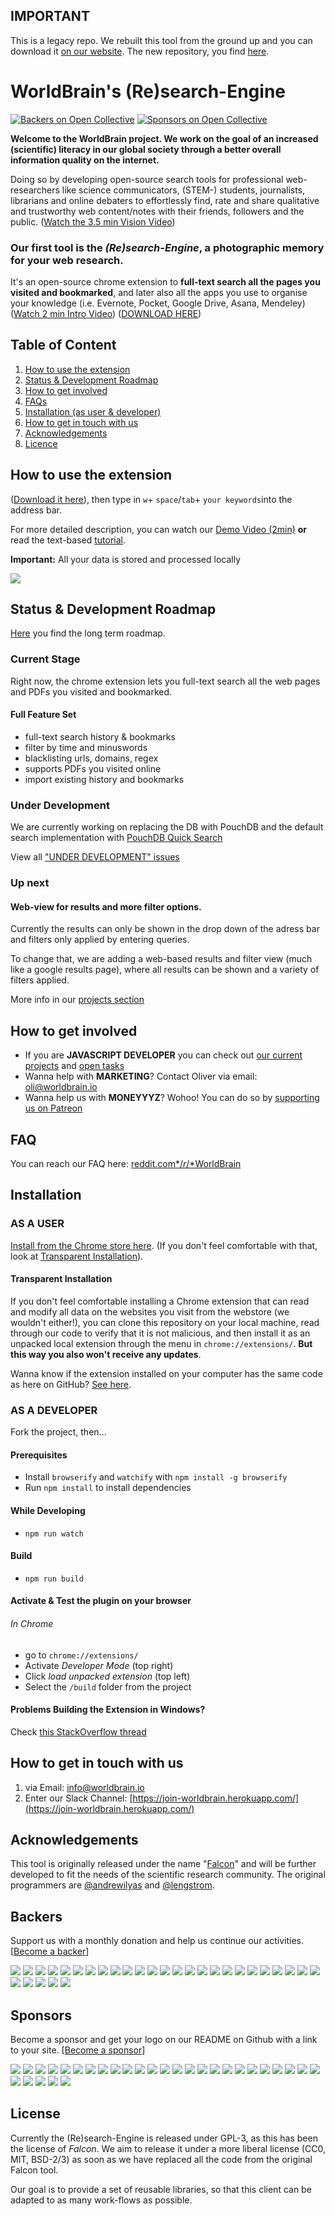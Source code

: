 

## IMPORTANT

This is a legacy repo. We rebuilt this tool from the ground up and you can download it [on our website](https://worldbrain.io). 
The new repository, you find [here](https://github.com/WorldBrain/Memex/). 

# WorldBrain's (Re)search-Engine
[![Backers on Open Collective](https://opencollective.com/research-engine/backers/badge.svg)](#backers)
[![Sponsors on Open Collective](https://opencollective.com/research-engine/sponsors/badge.svg)](#sponsors)

**Welcome to the WorldBrain project. We work on the goal of an increased (scientific) literacy in our global society through a better overall information quality on the internet.**

Doing so by developing open-source search tools for professional web-researchers like science communicators, (STEM-) students, journalists, librarians and online debaters to effortlessly find, rate and share qualitative and trustworthy web content/notes with their friends, followers and the public. ([Watch the 3.5 min Vision Video](http://worldbrain.io/vision))

### Our first tool is the *(Re)search-Engine*, a photographic memory for your web research. 

It's an open-source chrome extension to **full-text search all the pages you visited and bookmarked**, and later also all the apps you use to organise your knowledge (i.e. Evernote, Pocket, Google Drive, Asana, Mendeley)
([Watch 2 min Intro Video](http://worldbrain.io/intro)) ([DOWNLOAD HERE](http://worldbrain.io/download))

## Table of Content

 1. [How to use the extension](https://github.com/WorldBrain/Research-Engine/blob/master/README.md#how-to-use-the-extension)
 1. [Status & Development Roadmap](https://github.com/WorldBrain/Research-Engine/blob/master/README.md#status--development-roadmap)
 2. [How to get involved](https://github.com/WorldBrain/Research-Engine/blob/master/README.md#how-to-get-involved)
 1. [FAQs](https://github.com/WorldBrain/Research-Engine/blob/master/README.md#faq)
 3. [Installation (as user & developer)](https://github.com/WorldBrain/Research-Engine/blob/master/README.md#installation)
 7. [How to get in touch with us](https://github.com/WorldBrain/Research-Engine/blob/master/README.md#how-to-get-in-touch-with-us)
 4. [Acknowledgements](https://github.com/WorldBrain/Research-Engine/blob/master/README.md#acknowledgements)
 8. [Licence](https://github.com/WorldBrain/Research-Engine/blob/master/README.md#license)


## How to use the extension

([Download it here](http://worldbrain.io/download)), then type in `w`+ `space`/`tab`+ `your keywords`into the address bar. 

For more detailed description, you can watch our [Demo Video (2min)](http://worldbrain.io/tutorial) **or** read the text-based [tutorial](https://github.com/WorldBrain/Research-Engine/blob/master/TUTORIAL.md).

**Important:** All your data is stored and processed locally

![](http://g.recordit.co/qgCwluEMpa.gif)


## Status & Development Roadmap

[Here](https://github.com/WorldBrain/Research-Engine/blob/master/ROADMAP.md) you find the long term roadmap. 

### Current Stage

Right now, the chrome extension lets you full-text search all the web pages and PDFs you visited and bookmarked.

#### Full Feature Set

 - full-text search history & bookmarks
 - filter by time and minuswords
 - blacklisting urls, domains, regex
 - supports PDFs you visited online
 - import existing history and bookmarks

### Under Development
We are currently working on replacing the DB with PouchDB and the default search implementation with [PouchDB Quick Search](https://github.com/nolanlawson/pouchdb-quick-search/) 

View all ["UNDER DEVELOPMENT" issues](https://github.com/WorldBrain/Research-Engine/issues?q=is%3Aissue+is%3Aopen+label%3A%22UNDER+DEVELOPMENT%22)

### Up next
#### Web-view for results and more filter options.
Currently the results can only be shown in the drop down of the adress bar and filters only applied by entering queries.

To change that, we are adding a web-based results and filter view (much like a google results page), where all results can be shown and a variety of filters applied. 

More info in our [projects section](https://github.com/WorldBrain/Research-Engine/projects)

## How to get involved

 - If you are **JAVASCRIPT DEVELOPER** you can check out [our current projects](https://github.com/WorldBrain/WebMemex/projects) and [open tasks](https://github.com/WorldBrain/WebMemex/issues)
 - Wanna help with **MARKETING**? Contact Oliver via email: oli@worldbrain.io
 - Wanna help us with **MONEYYYZ**? Wohoo! You can do so by [supporting us on Patreon](http://patreon.com/WorldBrain) 

## FAQ
You can reach our FAQ here: [reddit.com*/*r*/*WorldBrain](http://reddit.com/r/WorldBrain/)

## Installation

### AS A USER
[Install from the Chrome store here](https://chrome.google.com/webstore/detail/worldbrain-the-research-e/abkfbakhjpmblaafnpgjppbmioombali/related). (If you don't feel comfortable with that, look at [Transparent Installation](#transparent-installation)).
#### Transparent Installation
If you don't feel comfortable installing a Chrome extension that can read and modify all data on the websites you visit from the webstore (we wouldn't either!), you can clone this repository on your local machine, read through our code to verify that it is not malicious, and then install it as an unpacked local extension through the menu in `chrome://extensions/`. **But this way you also won't receive any updates**.

Wanna know if the extension installed on your computer has the same code as here on GitHub? [See here](https://www.reddit.com/r/WorldBrain/comments/5ok2h8/how_do_i_know_that_the_code_on_my_computer_is_not/).

### AS A DEVELOPER

Fork the project, then...

#### Prerequisites
- Install ```browserify``` and ```watchify``` with ```npm install -g browserify```
- Run ```npm install``` to install dependencies

#### While Developing
- ```npm run watch```

#### Build
- ```npm run build```

#### Activate & Test the plugin on your browser

###### In Chrome
- go to ```chrome://extensions/```
- Activate *Developer Mode* (top right)
- Click *load unpacked extension* (top left)
- Select the ```/build``` folder from the project

#### Problems Building the Extension in Windows?

Check [this StackOverflow thread](http://stackoverflow.com/questions/39727920/cant-use-mkdir-in-npm-script-from-windows)


## How to get in touch with us

 1. via Email: [info@worldbrain.io](mailto:info@worldbrain.io)
 2. Enter our Slack Channel: [https://join-worldbrain.herokuapp.com/](https://join-worldbrain.herokuapp.com/)


## Acknowledgements

This tool is originally released under the name "[Falcon](https://github.com/lengstrom/falcon)" and will be further developed to fit the needs of the scientific research community.  The original programmers are [@andrewilyas](https://github.com/andrewilyas) and [@lengstrom](https://github.com/lengstrom).


## Backers

Support us with a monthly donation and help us continue our activities. [[Become a backer](https://opencollective.com/research-engine#backer)]

<a href="https://opencollective.com/research-engine/backer/0/website" target="_blank"><img src="https://opencollective.com/research-engine/backer/0/avatar.svg"></a>
<a href="https://opencollective.com/research-engine/backer/1/website" target="_blank"><img src="https://opencollective.com/research-engine/backer/1/avatar.svg"></a>
<a href="https://opencollective.com/research-engine/backer/2/website" target="_blank"><img src="https://opencollective.com/research-engine/backer/2/avatar.svg"></a>
<a href="https://opencollective.com/research-engine/backer/3/website" target="_blank"><img src="https://opencollective.com/research-engine/backer/3/avatar.svg"></a>
<a href="https://opencollective.com/research-engine/backer/4/website" target="_blank"><img src="https://opencollective.com/research-engine/backer/4/avatar.svg"></a>
<a href="https://opencollective.com/research-engine/backer/5/website" target="_blank"><img src="https://opencollective.com/research-engine/backer/5/avatar.svg"></a>
<a href="https://opencollective.com/research-engine/backer/6/website" target="_blank"><img src="https://opencollective.com/research-engine/backer/6/avatar.svg"></a>
<a href="https://opencollective.com/research-engine/backer/7/website" target="_blank"><img src="https://opencollective.com/research-engine/backer/7/avatar.svg"></a>
<a href="https://opencollective.com/research-engine/backer/8/website" target="_blank"><img src="https://opencollective.com/research-engine/backer/8/avatar.svg"></a>
<a href="https://opencollective.com/research-engine/backer/9/website" target="_blank"><img src="https://opencollective.com/research-engine/backer/9/avatar.svg"></a>
<a href="https://opencollective.com/research-engine/backer/10/website" target="_blank"><img src="https://opencollective.com/research-engine/backer/10/avatar.svg"></a>
<a href="https://opencollective.com/research-engine/backer/11/website" target="_blank"><img src="https://opencollective.com/research-engine/backer/11/avatar.svg"></a>
<a href="https://opencollective.com/research-engine/backer/12/website" target="_blank"><img src="https://opencollective.com/research-engine/backer/12/avatar.svg"></a>
<a href="https://opencollective.com/research-engine/backer/13/website" target="_blank"><img src="https://opencollective.com/research-engine/backer/13/avatar.svg"></a>
<a href="https://opencollective.com/research-engine/backer/14/website" target="_blank"><img src="https://opencollective.com/research-engine/backer/14/avatar.svg"></a>
<a href="https://opencollective.com/research-engine/backer/15/website" target="_blank"><img src="https://opencollective.com/research-engine/backer/15/avatar.svg"></a>
<a href="https://opencollective.com/research-engine/backer/16/website" target="_blank"><img src="https://opencollective.com/research-engine/backer/16/avatar.svg"></a>
<a href="https://opencollective.com/research-engine/backer/17/website" target="_blank"><img src="https://opencollective.com/research-engine/backer/17/avatar.svg"></a>
<a href="https://opencollective.com/research-engine/backer/18/website" target="_blank"><img src="https://opencollective.com/research-engine/backer/18/avatar.svg"></a>
<a href="https://opencollective.com/research-engine/backer/19/website" target="_blank"><img src="https://opencollective.com/research-engine/backer/19/avatar.svg"></a>
<a href="https://opencollective.com/research-engine/backer/20/website" target="_blank"><img src="https://opencollective.com/research-engine/backer/20/avatar.svg"></a>
<a href="https://opencollective.com/research-engine/backer/21/website" target="_blank"><img src="https://opencollective.com/research-engine/backer/21/avatar.svg"></a>
<a href="https://opencollective.com/research-engine/backer/22/website" target="_blank"><img src="https://opencollective.com/research-engine/backer/22/avatar.svg"></a>
<a href="https://opencollective.com/research-engine/backer/23/website" target="_blank"><img src="https://opencollective.com/research-engine/backer/23/avatar.svg"></a>
<a href="https://opencollective.com/research-engine/backer/24/website" target="_blank"><img src="https://opencollective.com/research-engine/backer/24/avatar.svg"></a>
<a href="https://opencollective.com/research-engine/backer/25/website" target="_blank"><img src="https://opencollective.com/research-engine/backer/25/avatar.svg"></a>
<a href="https://opencollective.com/research-engine/backer/26/website" target="_blank"><img src="https://opencollective.com/research-engine/backer/26/avatar.svg"></a>
<a href="https://opencollective.com/research-engine/backer/27/website" target="_blank"><img src="https://opencollective.com/research-engine/backer/27/avatar.svg"></a>
<a href="https://opencollective.com/research-engine/backer/28/website" target="_blank"><img src="https://opencollective.com/research-engine/backer/28/avatar.svg"></a>
<a href="https://opencollective.com/research-engine/backer/29/website" target="_blank"><img src="https://opencollective.com/research-engine/backer/29/avatar.svg"></a>


## Sponsors

Become a sponsor and get your logo on our README on Github with a link to your site. [[Become a sponsor](https://opencollective.com/research-engine#sponsor)]

<a href="https://opencollective.com/research-engine/sponsor/0/website" target="_blank"><img src="https://opencollective.com/research-engine/sponsor/0/avatar.svg"></a>
<a href="https://opencollective.com/research-engine/sponsor/1/website" target="_blank"><img src="https://opencollective.com/research-engine/sponsor/1/avatar.svg"></a>
<a href="https://opencollective.com/research-engine/sponsor/2/website" target="_blank"><img src="https://opencollective.com/research-engine/sponsor/2/avatar.svg"></a>
<a href="https://opencollective.com/research-engine/sponsor/3/website" target="_blank"><img src="https://opencollective.com/research-engine/sponsor/3/avatar.svg"></a>
<a href="https://opencollective.com/research-engine/sponsor/4/website" target="_blank"><img src="https://opencollective.com/research-engine/sponsor/4/avatar.svg"></a>
<a href="https://opencollective.com/research-engine/sponsor/5/website" target="_blank"><img src="https://opencollective.com/research-engine/sponsor/5/avatar.svg"></a>
<a href="https://opencollective.com/research-engine/sponsor/6/website" target="_blank"><img src="https://opencollective.com/research-engine/sponsor/6/avatar.svg"></a>
<a href="https://opencollective.com/research-engine/sponsor/7/website" target="_blank"><img src="https://opencollective.com/research-engine/sponsor/7/avatar.svg"></a>
<a href="https://opencollective.com/research-engine/sponsor/8/website" target="_blank"><img src="https://opencollective.com/research-engine/sponsor/8/avatar.svg"></a>
<a href="https://opencollective.com/research-engine/sponsor/9/website" target="_blank"><img src="https://opencollective.com/research-engine/sponsor/9/avatar.svg"></a>
<a href="https://opencollective.com/research-engine/sponsor/10/website" target="_blank"><img src="https://opencollective.com/research-engine/sponsor/10/avatar.svg"></a>
<a href="https://opencollective.com/research-engine/sponsor/11/website" target="_blank"><img src="https://opencollective.com/research-engine/sponsor/11/avatar.svg"></a>
<a href="https://opencollective.com/research-engine/sponsor/12/website" target="_blank"><img src="https://opencollective.com/research-engine/sponsor/12/avatar.svg"></a>
<a href="https://opencollective.com/research-engine/sponsor/13/website" target="_blank"><img src="https://opencollective.com/research-engine/sponsor/13/avatar.svg"></a>
<a href="https://opencollective.com/research-engine/sponsor/14/website" target="_blank"><img src="https://opencollective.com/research-engine/sponsor/14/avatar.svg"></a>
<a href="https://opencollective.com/research-engine/sponsor/15/website" target="_blank"><img src="https://opencollective.com/research-engine/sponsor/15/avatar.svg"></a>
<a href="https://opencollective.com/research-engine/sponsor/16/website" target="_blank"><img src="https://opencollective.com/research-engine/sponsor/16/avatar.svg"></a>
<a href="https://opencollective.com/research-engine/sponsor/17/website" target="_blank"><img src="https://opencollective.com/research-engine/sponsor/17/avatar.svg"></a>
<a href="https://opencollective.com/research-engine/sponsor/18/website" target="_blank"><img src="https://opencollective.com/research-engine/sponsor/18/avatar.svg"></a>
<a href="https://opencollective.com/research-engine/sponsor/19/website" target="_blank"><img src="https://opencollective.com/research-engine/sponsor/19/avatar.svg"></a>
<a href="https://opencollective.com/research-engine/sponsor/20/website" target="_blank"><img src="https://opencollective.com/research-engine/sponsor/20/avatar.svg"></a>
<a href="https://opencollective.com/research-engine/sponsor/21/website" target="_blank"><img src="https://opencollective.com/research-engine/sponsor/21/avatar.svg"></a>
<a href="https://opencollective.com/research-engine/sponsor/22/website" target="_blank"><img src="https://opencollective.com/research-engine/sponsor/22/avatar.svg"></a>
<a href="https://opencollective.com/research-engine/sponsor/23/website" target="_blank"><img src="https://opencollective.com/research-engine/sponsor/23/avatar.svg"></a>
<a href="https://opencollective.com/research-engine/sponsor/24/website" target="_blank"><img src="https://opencollective.com/research-engine/sponsor/24/avatar.svg"></a>
<a href="https://opencollective.com/research-engine/sponsor/25/website" target="_blank"><img src="https://opencollective.com/research-engine/sponsor/25/avatar.svg"></a>
<a href="https://opencollective.com/research-engine/sponsor/26/website" target="_blank"><img src="https://opencollective.com/research-engine/sponsor/26/avatar.svg"></a>
<a href="https://opencollective.com/research-engine/sponsor/27/website" target="_blank"><img src="https://opencollective.com/research-engine/sponsor/27/avatar.svg"></a>
<a href="https://opencollective.com/research-engine/sponsor/28/website" target="_blank"><img src="https://opencollective.com/research-engine/sponsor/28/avatar.svg"></a>
<a href="https://opencollective.com/research-engine/sponsor/29/website" target="_blank"><img src="https://opencollective.com/research-engine/sponsor/29/avatar.svg"></a>


## License

Currently the (Re)search-Engine is released under GPL-3, as this has been the license of *Falcon*. 
We aim to release it under a more liberal license (CC0, MIT, BSD-2/3) as soon as we have replaced all the code from the original Falcon tool. 

Our goal is to provide a set of reusable libraries, so that this client can be adapted to as many work-flows as possible.
